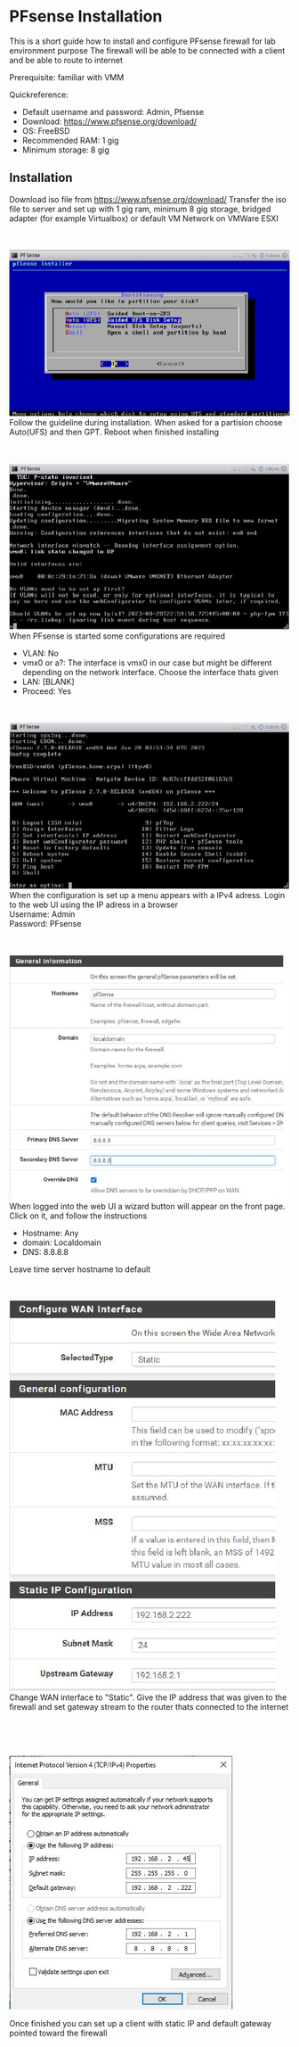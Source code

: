 # PFsense Installation

This is a short guide how to install and configure PFsense firewall for lab environment purpose
The firewall will be able to be connected with a client and be able to route to internet

Prerequisite: familiar with VMM

Quickreference:
  - Default username and password: Admin, Pfsense
  - Download: https://www.pfsense.org/download/
  - OS: FreeBSD
  - Recommended RAM: 1 gig
  - Minimum storage: 8 gig

<h2>Installation</h2>

Download iso file from https://www.pfsense.org/download/
Transfer the iso file to server and set up with 1 gig ram, minimum 8 gig storage, bridged adapter (for example Virtualbox) or default VM Network on VMWare ESXI
<br><br><br>

![alt text](https://github.com/tg222eu/PFsenseInstallation/blob/main/UFS.JPG)<br>
Follow the guideline during installation. When asked for a partision choose Auto(UFS) and then GPT. Reboot when finished installing
<br><br><br>

![alt text](https://github.com/tg222eu/PFsenseInstallation/blob/main/vlan.JPG)<br>
When PFsense is started some configurations are required
  - VLAN: No
  - vmx0 or a?: The interface is vmx0 in our case but might be different depending on the network interface. Choose the interface thats given
  - LAN: [BLANK]
  - Proceed: Yes
  <br><br><br>

![alt text](https://github.com/tg222eu/PFsenseInstallation/blob/main/menui.JPG)<br>
When the configuration is set up a menu appears with a IPv4 adress. Login to the web UI using the IP adress in a browser <br>
Username: Admin<br>
Password: PFsense
<br><br><br>

![alt text](https://github.com/tg222eu/PFsenseInstallation/blob/main/firstwebgui.JPG)<br>
When logged into the web UI a wizard button will appear on the front page. Click on it, and follow the instructions
  - Hostname: Any
  - domain: Localdomain
  - DNS: 8.8.8.8

Leave time server hostname to default
<br><br><br>

![alt text](https://github.com/tg222eu/PFsenseInstallation/blob/main/secondwebgui.JPG)<br>
Change WAN interface to "Static". Give the IP address that was given to the firewall and set gateway stream to the router thats connected to the internet

<br><br><br>

![alt text](https://github.com/tg222eu/PFsenseInstallation/blob/main/client.JPG)<br>

Once finished you can set up a client with static IP and default gateway pointed toward the firewall
